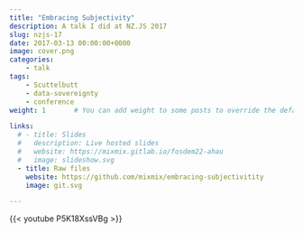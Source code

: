 ```yaml
---
title: "Embracing Subjectivity"
description: A talk I did at NZ.JS 2017
slug: nzjs-17
date: 2017-03-13 00:00:00+0000
image: cover.png
categories:
    - talk
tags:
    - Scuttelbutt
    - data-sovereignty
    - conference
weight: 1       # You can add weight to some posts to override the default sorting (date descending)

links:
  # - title: Slides
  #   description: Live hosted slides
  #   website: https://mixmix.gitlab.io/fosdem22-ahau
  #   image: slideshow.svg
  - title: Raw files
    website: https://github.com/mixmix/embracing-subjectivitity
    image: git.svg

---
```


{{< youtube P5K18XssVBg >}}
